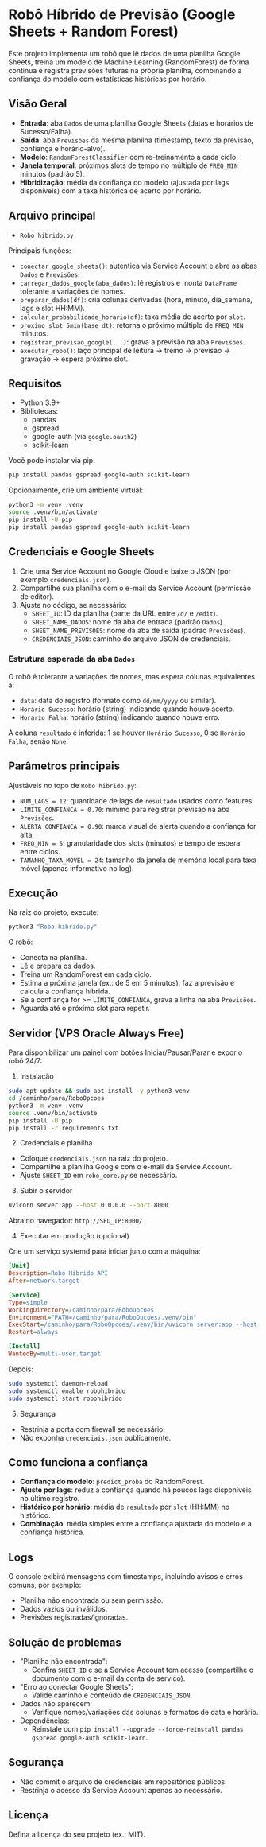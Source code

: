# Robô Híbrido de Previsão (Google Sheets + Random Forest)

Este projeto implementa um robô que lê dados de uma planilha Google Sheets, treina um modelo de Machine Learning (RandomForest) de forma contínua e registra previsões futuras na própria planilha, combinando a confiança do modelo com estatísticas históricas por horário.

## Visão Geral
- **Entrada**: aba `Dados` de uma planilha Google Sheets (datas e horários de Sucesso/Falha).
- **Saída**: aba `Previsões` da mesma planilha (timestamp, texto da previsão, confiança e horário-alvo).
- **Modelo**: `RandomForestClassifier` com re-treinamento a cada ciclo.
- **Janela temporal**: próximos slots de tempo no múltiplo de `FREQ_MIN` minutos (padrão 5).
- **Hibridização**: média da confiança do modelo (ajustada por lags disponíveis) com a taxa histórica de acerto por horário.

## Arquivo principal
- `Robo hibrido.py`

Principais funções:
- `conectar_google_sheets()`: autentica via Service Account e abre as abas `Dados` e `Previsões`.
- `carregar_dados_google(aba_dados)`: lê registros e monta `DataFrame` tolerante a variações de nomes.
- `preparar_dados(df)`: cria colunas derivadas (hora, minuto, dia_semana, lags e slot HH:MM).
- `calcular_probabilidade_horario(df)`: taxa média de acerto por `slot`.
- `proximo_slot_5min(base_dt)`: retorna o próximo múltiplo de `FREQ_MIN` minutos.
- `registrar_previsao_google(...)`: grava a previsão na aba `Previsões`.
- `executar_robo()`: laço principal de leitura → treino → previsão → gravação → espera próximo slot.

## Requisitos
- Python 3.9+
- Bibliotecas:
  - pandas
  - gspread
  - google-auth (via `google.oauth2`)
  - scikit-learn

Você pode instalar via pip:

```bash
pip install pandas gspread google-auth scikit-learn
```

Opcionalmente, crie um ambiente virtual:

```bash
python3 -m venv .venv
source .venv/bin/activate
pip install -U pip
pip install pandas gspread google-auth scikit-learn
```

## Credenciais e Google Sheets
1. Crie uma Service Account no Google Cloud e baixe o JSON (por exemplo `credenciais.json`).
2. Compartilhe sua planilha com o e-mail da Service Account (permissão de editor).
3. Ajuste no código, se necessário:
   - `SHEET_ID`: ID da planilha (parte da URL entre `/d/` e `/edit`).
   - `SHEET_NAME_DADOS`: nome da aba de entrada (padrão `Dados`).
   - `SHEET_NAME_PREVISOES`: nome da aba de saída (padrão `Previsões`).
   - `CREDENCIAIS_JSON`: caminho do arquivo JSON de credenciais.

### Estrutura esperada da aba `Dados`
O robô é tolerante a variações de nomes, mas espera colunas equivalentes a:
- `data`: data do registro (formato como `dd/mm/yyyy` ou similar).
- `Horário Sucesso`: horário (string) indicando quando houve acerto.
- `Horário Falha`: horário (string) indicando quando houve erro.

A coluna `resultado` é inferida: 1 se houver `Horário Sucesso`, 0 se `Horário Falha`, senão `None`.

## Parâmetros principais
Ajustáveis no topo de `Robo hibrido.py`:
- `NUM_LAGS = 12`: quantidade de lags de `resultado` usados como features.
- `LIMITE_CONFIANCA = 0.70`: mínimo para registrar previsão na aba `Previsões`.
- `ALERTA_CONFIANCA = 0.90`: marca visual de alerta quando a confiança for alta.
- `FREQ_MIN = 5`: granularidade dos slots (minutos) e tempo de espera entre ciclos.
- `TAMANHO_TAXA_MOVEL = 24`: tamanho da janela de memória local para taxa móvel (apenas informativo no log).

## Execução
Na raiz do projeto, execute:

```bash
python3 "Robo hibrido.py"
```

O robô:
- Conecta na planilha.
- Lê e prepara os dados.
- Treina um RandomForest em cada ciclo.
- Estima a próxima janela (ex.: de 5 em 5 minutos), faz a previsão e calcula a confiança híbrida.
- Se a confiança for >= `LIMITE_CONFIANCA`, grava a linha na aba `Previsões`.
- Aguarda até o próximo slot para repetir.

## Servidor (VPS Oracle Always Free)

Para disponibilizar um painel com botões Iniciar/Pausar/Parar e expor o robô 24/7:

1) Instalação

```bash
sudo apt update && sudo apt install -y python3-venv
cd /caminho/para/RoboOpcoes
python3 -m venv .venv
source .venv/bin/activate
pip install -U pip
pip install -r requirements.txt
```

2) Credenciais e planilha

- Coloque `credenciais.json` na raiz do projeto.
- Compartilhe a planilha Google com o e-mail da Service Account.
- Ajuste `SHEET_ID` em `robo_core.py` se necessário.

3) Subir o servidor

```bash
uvicorn server:app --host 0.0.0.0 --port 8000
```

Abra no navegador: `http://SEU_IP:8000/`

4) Executar em produção (opcional)

Crie um serviço systemd para iniciar junto com a máquina:

```ini
[Unit]
Description=Robo Hibrido API
After=network.target

[Service]
Type=simple
WorkingDirectory=/caminho/para/RoboOpcoes
Environment="PATH=/caminho/para/RoboOpcoes/.venv/bin"
ExecStart=/caminho/para/RoboOpcoes/.venv/bin/uvicorn server:app --host 0.0.0.0 --port 8000
Restart=always

[Install]
WantedBy=multi-user.target
```

Depois:

```bash
sudo systemctl daemon-reload
sudo systemctl enable robohibrido
sudo systemctl start robohibrido
```

5) Segurança

- Restrinja a porta com firewall se necessário.
- Não exponha `credenciais.json` publicamente.

## Como funciona a confiança
- **Confiança do modelo**: `predict_proba` do RandomForest.
- **Ajuste por lags**: reduz a confiança quando há poucos lags disponíveis no último registro.
- **Histórico por horário**: média de `resultado` por `slot` (HH:MM) no histórico.
- **Combinação**: média simples entre a confiança ajustada do modelo e a confiança histórica.

## Logs
O console exibirá mensagens com timestamps, incluindo avisos e erros comuns, por exemplo:
- Planilha não encontrada ou sem permissão.
- Dados vazios ou inválidos.
- Previsões registradas/ignoradas.

## Solução de problemas
- "Planilha não encontrada":
  - Confira `SHEET_ID` e se a Service Account tem acesso (compartilhe o documento com o e-mail da conta de serviço).
- "Erro ao conectar Google Sheets":
  - Valide caminho e conteúdo de `CREDENCIAIS_JSON`.
- Dados não aparecem:
  - Verifique nomes/variações das colunas e formatos de data e horário.
- Dependências:
  - Reinstale com `pip install --upgrade --force-reinstall pandas gspread google-auth scikit-learn`.

## Segurança
- Não commit o arquivo de credenciais em repositórios públicos.
- Restrinja o acesso da Service Account apenas ao necessário.

## Licença
Defina a licença do seu projeto (ex.: MIT).
